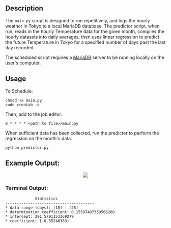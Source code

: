 ## Description

The ``main.py`` script is designed to run repetitively, and logs the hourly weather in Tokyo to a
local MariaDB database.
The predictor script, when run, reads in the hourly Temperature data
for the given month, compiles the hourly datasets into daily averages,
then uses linear regression to predict the future Temperature in Tokyo for a
specified number of days past the last day recorded.

The scheduled script requires a [MariaDB](https://mariadb.com/get-started-with-mariadb/) server to be running locally on the user's computer. 

## Usage

To Schedule:
```
chmod +x main.py
sudo crontab -e
```

Then, add to the job editor:

```
0 * * * * <path to file>/main.py
```

When sufficient data has been collected, run the predictor to perform the
regression on the month's data.

```
python predictor.py
```

## Example Output:
<p align="center">
  <img src="https://github.com/rp-mullen/tokyo-weather/blob/main/output.png"/>
</p>

### Terminal Output: 

```
             Statistics                
---------------------------------------
* data range (days): [10] - [28]
* determination coefficient: 0.15587487339566208
* intercept: 291.5791153369279
* coefficient: [-0.35248383]

```
